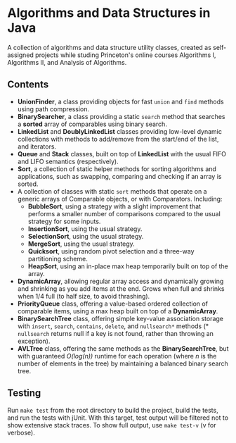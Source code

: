 # Algorithms and Data Structures in Java

A collection of algorithms and data structure utility classes, created as self-assigned projects while studing Princeton's online courses Algorithms I, Algorithms II, and Analysis of Algorithms.

## Contents

* **UnionFinder**, a class providing objects for fast `union` and `find` methods using path compression.
* **BinarySearcher**, a class providing a static `search` method that searches a **sorted** array of comparables using binary search.
* **LinkedList** and **DoublyLinkedList** classes providing low-level dynamic collections with methods to add/remove from the start/end of the list, and iterators.
* **Queue** and **Stack** classes, built on top of **LinkedList** with the usual FIFO and LIFO semantics (respectively).
* **Sort**, a collection of static helper methods for sorting algorithms and applications, such as swapping, comparing and checking if an array is sorted.
* A collection of classes with static `sort` methods that operate on a generic arrays of Comparable objects, or with Comparators. Including:
    - **BubbleSort**, using a strategy with a slight improvement that performs a smaller number of comparisons compared to the usual strategy for some inputs.
    - **InsertionSort**, using the usual strategy.
    - **SelectionSort**, using the usual strategy.
    - **MergeSort**, using the usual strategy.
    - **Quicksort**, using random pivot selection and a three-way partitioning scheme.
    - **HeapSort**, using an in-place max heap temporarily built on top of the array.
* **DynamicArray**, allowing regular array access and dynamically growing and shrinking as you add items at the end. Grows when full and shrinks when 1/4 full (to half size, to avoid thrashing).
* **PriorityQueue** class, offering a value-based ordered collection of comparable items, using a max heap built on top of a **DynamicArray**.
* **BinarySearchTree** class, offering simple key-value association storage with `insert`, `search`, `contains`, `delete`, and `nullsearch*` methods (* `nullsearch` returns null if a key is not found, rather than throwing an exception).
* **AVLTree** class, offering the same methods as the **BinarySearchTree**, but with guaranteed *O(log(n))* runtime for each operation (where *n* is the number of elements in the tree) by maintaining a balanced binary search tree.

## Testing

Run `make test` from the root directory to build the project, build the tests, and run the tests with jUnit. With this target, test output will be filtered not to show extensive stack traces. To show full output, use `make test-v` (v for verbose).